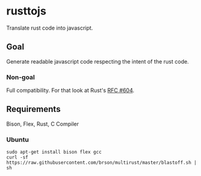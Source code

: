 # rusttojs

Translate rust code into javascript.

## Goal

Generate readable javascript code respecting the intent of the rust code.

### Non-goal

Full compatibility. For that look at Rust's
[RFC #604](https://github.com/rust-lang/rfcs/issues/604).

## Requirements

Bison, Flex, Rust, C Compiler

### Ubuntu

```
sudo apt-get install bison flex gcc
curl -sf https://raw.githubusercontent.com/brson/multirust/master/blastoff.sh | sh
```
